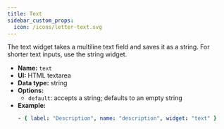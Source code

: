 ```yaml
---
title: Text
sidebar_custom_props:
  icon: /icons/letter-text.svg
---
```


The text widget takes a multiline text field and saves it as a string. For shorter text inputs, use the string widget.

- **Name:** `text`
- **UI:** HTML textarea
- **Data type:** string
- **Options:**
  - `default`: accepts a string; defaults to an empty string
- **Example:**
  ```yaml
  - { label: "Description", name: "description", widget: "text" }
  ```
